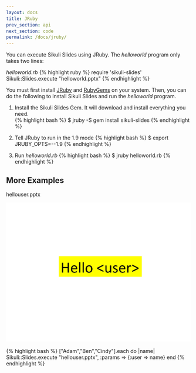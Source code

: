 ```yaml
---
layout: docs
title: JRuby
prev_section: api
next_section: code
permalink: /docs/jruby/
---
```


You can execute Sikuli Slides using JRuby. The *helloworld* program only takes two lines:

*helloworld.rb*
{% highlight ruby %}
require 'sikuli-slides'
Sikuli::Slides.execute "helloworld.pptx"
{% endhighlight %}

You must first install [JRuby](http://jruby.org/download) and [RubyGems](http://rubygems.org/) on your system. Then, you can do the following to install Sikuli Slides and run the *helloworld* program.

1. Install the Sikuli Slides Gem. It will download and install everything you need.   
    {% highlight bash %}
$ jruby -S gem install sikuli-slides
{% endhighlight %}
    
2. Tell JRuby to run in the 1.9 mode
    {% highlight bash %}
$ export JRUBY_OPTS=--1.9
{% endhighlight %}

3. Run *helloworld.rb*
	{% highlight bash %}
$ jruby helloworld.rb
{% endhighlight %}


## More Examples

hellouser.pptx

<img src="/img/hellouser.jpg" class="one-third polaroid">

{% highlight bash %}
["Adam","Ben","Cindy"].each do |name|
  Sikuli::Slides.execute "hellouser.pptx", :params => {:user => name}
end
{% endhighlight %}

